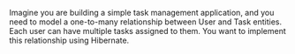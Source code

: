 Imagine you are building a simple task management application, and you need to model a one-to-many relationship between User and Task entities. 
Each user can have multiple tasks assigned to them. You want to implement this relationship using Hibernate.
